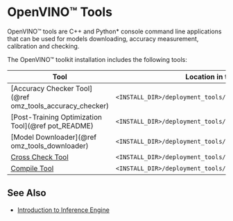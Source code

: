# OpenVINO™ Tools

OpenVINO™ tools are C++ and Python\* console command line applications that can be used for models downloading, accuracy measurement, calibration and checking.

The OpenVINO™ toolkit installation includes the following tools:

|Tool                                                                         | Location in the Installation Directory|
|-----------------------------------------------------------------------------|---------------------------------------|
|[Accuracy Checker Tool](@ref omz_tools_accuracy_checker)              | `<INSTALL_DIR>/deployment_tools/tools/open_model_zoo/tools/accuracy_checker`|
|[Post-Training Optimization Tool](@ref pot_README)                           | `<INSTALL_DIR>/deployment_tools/tools/post_training_optimization_toolkit`|
|[Model Downloader](@ref omz_tools_downloader)                         | `<INSTALL_DIR>/deployment_tools/tools/model_downloader`| 
|[Cross Check Tool](../../inference-engine/tools/cross_check_tool/README.md)  | `<INSTALL_DIR>/deployment_tools/tools/cross_check_tool`|
|[Compile Tool](../../inference-engine/tools/compile_tool/README.md)          | `<INSTALL_DIR>/deployment_tools/inference_engine/lib/intel64/`|


## See Also
* [Introduction to Inference Engine](inference_engine_intro.md)
